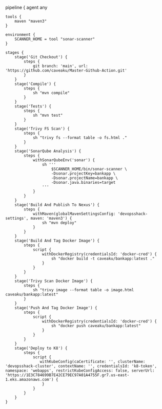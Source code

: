 pipeline {
    agent any

    tools {
        maven "maven3"
    }

    environment {
        SCANNER_HOME = tool "sonar-scanner"
    }

    stages {
        stage('Git Checkout') {
            steps {
                git branch: 'main', url: 'https://github.com/caveaku/Master-Github-Action.git'
            }
        }
        stage('Compile') {
            steps {
                sh "mvn compile"
            }
        }
        stage('Tests') {
            steps {
                sh "mvn test"
            }
        }
        stage('Trivy FS Scan') {
            steps {
                sh "trivy fs --format table -o fs.html ."
            }
        }
        stage('SonarQube Analysis') {
            steps {
                withSonarQubeEnv('sonar') {
                    sh '''
                        $SCANNER_HOME/bin/sonar-scanner \
                        -Dsonar.projectKey=bankapp \
                        -Dsonar.projectName=bankapp \
                        -Dsonar.java.binaries=target
                    '''
                }
            }
        }
        stage('Build And Publish To Nexus') {
            steps {
                withMaven(globalMavenSettingsConfig: 'devopsshack-settings', maven: 'maven3') {
                    sh "mvn deploy"
                }
            }
        }
        stage('Build And Tag Docker Image') {
            steps {
                script {
                    withDockerRegistry(credentialsId: 'docker-cred') {
                        sh "docker build -t caveaku/bankapp:latest ."
                    }
                }
            }
        }
        stage('Trivy Scan Docker Image') {
            steps {
                sh "trivy image --format table -o image.html caveaku/bankapp:latest"
            }
        }
        stage('Push And Tag Docker Image') {
            steps {
                script {
                    withDockerRegistry(credentialsId: 'docker-cred') {
                        sh "docker push caveaku/bankapp:latest"
                    }
                }
            }
        }
        stage('Deploy to K8') {
            steps {
                script {
                   withKubeConfig(caCertificate: '', clusterName: 'devopsshack-cluster', contextName: '', credentialsId: 'k8-token', namespace: 'webapps', restrictKubeConfigAccess: false, serverUrl: 'https://1E3C784699B7E42CE79EC97A01A4755F.gr7.us-east-1.eks.amazonaws.com') {
                    }
                }
            }
        }
    }
